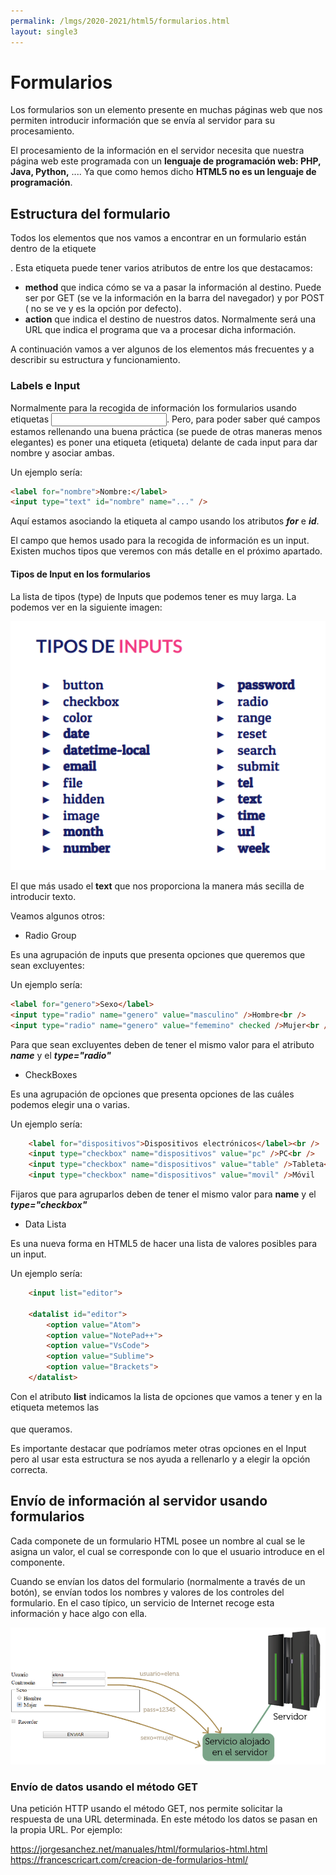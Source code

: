 ```yaml
---
permalink: /lmgs/2020-2021/html5/formularios.html
layout: single3
---
```


# Formularios

Los formularios son un elemento presente en muchas páginas web que nos permiten introducir información que se envía al servidor para su procesamiento.

El procesamiento de la información en el servidor necesita que nuestra página web este programada con un **lenguaje de programación web: PHP, Java, Python,** .... Ya que como hemos dicho **HTML5 no es un lenguaje de programación**.


## Estructura del formulario

Todos los elementos que nos vamos a encontrar en un formulario están dentro de la etiquete **<form>**. Esta etiqueta puede tener varios atributos de entre los que destacamos:

* **method** que indica cómo se va a pasar la información al destino. Puede ser por GET (se ve la información en la barra del navegador) y por POST ( no se ve y es la opción por defecto).
* **action** que indica el destino de nuestros datos. Normalmente será una URL que indica el programa que va a procesar dicha información. 

A continuación vamos a ver algunos de los elementos más frecuentes y a describir su estructura y funcionamiento.

### Labels e Input

Normalmente para la recogida de información los formularios usando etiquetas **<input>**. Pero, para poder saber qué campos estamos rellenando una buena práctica (se puede de otras maneras menos elegantes) es poner una etiqueta **<label>** (etiqueta) delante de cada input para dar nombre y asociar ambas.

Un ejemplo sería:

```html
<label for="nombre">Nombre:</label>
<input type="text" id="nombre" name="..." />
```

Aquí estamos asociando la etiqueta al campo usando los atributos **_for_** e **_id_**.

El campo que hemos usado para la recogida de información es un input. Existen muchos tipos que veremos con más detalle en el próximo apartado.

#### Tipos de Input en los formularios

La lista de tipos (type) de Inputs que podemos tener es muy larga. La podemos ver en la siguiente imagen:

![tipos inputs](img/input.png)

El que más usado el **text** que nos proporciona la manera más secilla de introducir texto.

Veamos algunos otros:

* Radio Group

Es una agrupación de inputs que presenta opciones que queremos que sean excluyentes:

Un ejemplo sería:

```html
<label for="genero">Sexo</label>
<input type="radio" name="genero" value="masculino" />Hombre<br />
<input type="radio" name="genero" value="fememino" checked />Mujer<br />
```

Para que sean excluyentes deben de tener el mismo valor para el atributo **_name_** y el **_type="radio"_**

* CheckBoxes

Es una agrupación de opciones que presenta opciones de las cuáles podemos elegir una o varias.

Un ejemplo sería:

```html
    <label for="dispositivos">Dispositivos electrónicos</label><br />
    <input type="checkbox" name="dispositivos" value="pc" />PC<br />
    <input type="checkbox" name="dispositivos" value="table" />Tableta<br />
    <input type="checkbox" name="dispositivos" value="movil" />Móvil
```

Fijaros que para agruparlos deben de tener el mismo valor para **name** y el **_type="checkbox"_**


* Data Lista

Es una nueva forma en HTML5 de hacer una lista de valores posibles para un input.

Un ejemplo sería:

```html
    <input list="editor">

    <datalist id="editor">
        <option value="Atom">
        <option value="NotePad++">
        <option value="VsCode">
        <option value="Sublime">
        <option value="Brackets">
    </datalist>
```

Con el atributo **list** indicamos la lista de opciones que vamos a tener y en la etiqueta **<datalist>** metemos las **<option>** que queramos.

Es importante destacar que podríamos meter otras opciones en el Input pero al usar esta estructura se nos ayuda a rellenarlo y a elegir la opción correcta.

## Envío de información al servidor usando formularios

Cada componete de un formulario HTML posee un nombre al cual se le asigna un valor, el cual se corresponde con lo que el usuario introduce en el componente.

Cuando se envían los datos del formulario (normalmente a través de un botón), se envían todos los nombres y valores de los controles del formulario. En el caso típico, un servicio de Internet recoge esta información y hace algo con ella.

![html5](img/envio.png)

### Envío de datos usando el método GET

Una petición HTTP usando el método GET, nos permite solicitar la respuesta de una URL determinada. En este método los datos se pasan en la propia URL. Por ejemplo:

https://jorgesanchez.net/manuales/html/formularios-html.html
https://francescricart.com/creacion-de-formularios-html/